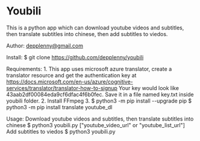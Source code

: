 # Youbili

This is a python app which can download youtube videos and subtitles, then translate subtitles into chinese, then add subtitles to viedos.

Author: depplenny@gmail.com

Install:
$ git clone https://github.com/depplenny/youbili

Requirements:
1.
This app uses microsoft azure translator, create a translator resource and get the authentication key at 
https://docs.microsoft.com/en-us/azure/cognitive-services/translator/translator-how-to-signup
Your key would look like 43aab2df00084eda9cf6dfac4f6b0fec.
Save it in a file named key.txt inside youbili folder.
2. 
Install FFmpeg
3. 
$ python3 -m pip install --upgrade pip
$ python3 -m pip install translate youtube_dl

Usage:
Download youtube videos and subtitles, then translate subtitles into chinese
$ python3 youbili.py ["youtube_video_url" or "youtube_list_url"] 
Add subtitles to viedos
$ python3 youbili.py




